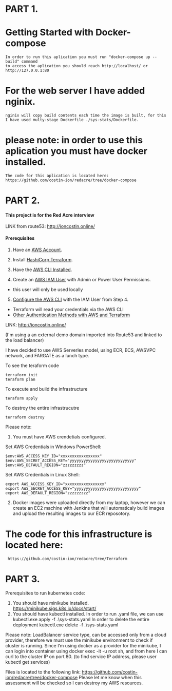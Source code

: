 # PART 1. 

# Getting Started with Docker-compose
    In order to run this aplication you must run "docker-compose up --build" command
    to access the aplication you should reach http://localhost/ or http://127.0.0.1:80
# For the web server I have added nginix.
    nginix will copy build contents each time the image is built, for this I have used multy-stage Dockerfile ./sys-stats/Dockerfile.

# please note: in order to use this aplication you must have docker installed.
    The code for this aplication is located here: https://github.com/costin-ion/redacre/tree/docker-compose

# PART 2. 

#### This project is for the Red Acre interview

LINK from route53: http://ioncostin.online/

#### Prerequisites

1. Have an [AWS Account](https://aws.amazon.com/).

2. Install [HashiCorp Terraform](https://www.terraform.io/downloads).

3. Have the [AWS CLI Installed](https://docs.aws.amazon.com/cli/latest/userguide/getting-started-install.html).

4. Create an [AWS IAM User](https://docs.aws.amazon.com/IAM/latest/UserGuide/getting-started_create-admin-group.html) with Admin or Power User Permissions.
  - this user will only be used locally

5. [Configure the AWS CLI](https://docs.aws.amazon.com/cli/latest/userguide/cli-chap-configure.html) with the IAM User from Step 4.
  - Terraform will read your credentials via the AWS CLI 
  - [Other Authentication Methods with AWS and Terraform](https://registry.terraform.io/providers/hashicorp/aws/latest/docs#authentication)

LINK: http://ioncostin.online/

(I'm using a an external demo domain imported into Route53 and linked to the load balancer)

I have decided to use AWS Serverles model, using ECR, ECS, AWSVPC network, and FARGATE as a lunch type.

To see the teraform code

    terraform init
    teraform plan

To execute and build the infrastructure

    teraform apply

To destroy the entire infrastrucutre

    terraform destroy

Please note:

1. You must have AWS crendetials configured.

Set AWS Credentials in Windows PowerShell:

    $env:AWS_ACCESS_KEY_ID="xxxxxxxxxxxxxxxxx"
    $env:AWS_SECRET_ACCESS_KEY="yyyyyyyyyyyyyyyyyyyyyyyyyyyy"
    $env:AWS_DEFAULT_REGION="zzzzzzzzz"

Set AWS Credentials in Linux Shell:

    export AWS_ACCESS_KEY_ID="xxxxxxxxxxxxxxxxx"
    export AWS_SECRET_ACCESS_KEY="yyyyyyyyyyyyyyyyyyyyyyyyyyyy"
    export AWS_DEFAULT_REGION="zzzzzzzzz"

2. Docker images were uploaded directly from my laptop, 
    however we can create an EC2 machine with Jenkins that will automaticaly build images
    and upload the resulting images to our ECR reposotory.
    
# The code for this infrastructure is located here:
     https://github.com/costin-ion/redacre/tree/Terraform
    
# PART 3. 

Prerequisites to run kubernetes code:
1.	You should have minikube installed.
https://minikube.sigs.k8s.io/docs/start/
2.	You should have kubectl installed. 
In order to run .yaml file, we can use kubectl.exe apply -f .\sys-stats.yaml
In order to delete the entire deployment kubectl.exe delete -f .\sys-stats.yaml

Please note: LoadBalancer service type, can be accessed only from a cloud provider, therefore we must use the minikube environment to check if cluster is running. 
Since I’m using docker as a provider for the minikube, I can login into container using docker exec -it -u root <containerName> sh, and from here I can curl to the cluster IP on port 80. (to find service IP address, please user kubectl get services)

Files is located to the following link:  https://github.com/costin-ion/redacre/tree/docker-compose 
Please let me know when this assessment will be checked so I can destroy my AWS resources.


